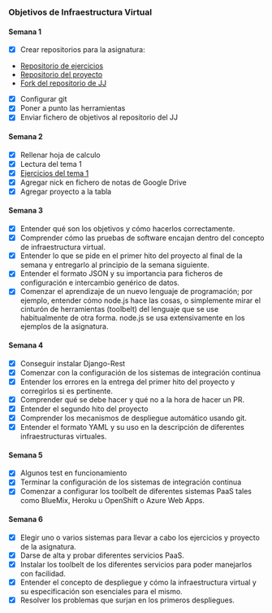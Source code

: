 ### Objetivos de Infraestructura Virtual

#### Semana 1

-   [x] Crear repositorios para la asignatura:
-   [Repositorio de ejercicios](https://github.com/AGCarlos/IV_1819_Ejercicios)  
-   [Repositorio del proyecto](https://github.com/AGCarlos/IV_1819_Proyecto)
-   [Fork del repositorio de JJ](https://github.com/AGCarlos/IV-18-19)  

-   [x] Configurar git  
-   [x] Poner a punto las herramientas  
-   [x] Enviar fichero de objetivos al repositorio del JJ

#### Semana 2

-   [x] Rellenar hoja de calculo
-   [x] Lectura del tema 1
-   [x] [Ejercicios del tema 1](https://github.com/AGCarlos/IV_1819_Ejercicios/blob/master/Tema1.md)
-   [x] Agregar nick en fichero de notas de Google Drive
-   [x] Agregar proyecto a la tabla

#### Semana 3  

-   [x] Entender qué son los objetivos y cómo hacerlos correctamente.
-   [x] Comprender cómo las pruebas de software encajan dentro del concepto de infraestructura virtual.
-   [x] Entender lo que se pide en el primer hito del proyecto al final de la semana y entregarlo al principio de la semana siguiente.
-   [x] Entender el formato JSON y su importancia para ficheros de configuración e intercambio genérico de datos.
-   [x] Comenzar el aprendizaje de un nuevo lenguaje de programación; por ejemplo, entender cómo node.js hace las cosas, o simplemente mirar el cinturón de herramientas (toolbelt) del lenguaje que se use habitualmente de otra forma. node.js se usa extensivamente en los ejemplos de la asignatura.  

#### Semana 4
-   [x] Conseguir instalar Django-Rest
-   [x] Comenzar con la configuración de los sistemas de integración continua
-   [x] Entender los errores en la entrega del primer hito del proyecto y corregirlos si es pertinente.
 -   [x] Comprender qué se debe hacer y qué no a la hora de hacer un PR.
-   [x] Entender el segundo hito del proyecto
-   [x] Comprender los mecanismos de despliegue automático usando git.
-   [x] Entender el formato YAML y su uso en la descripción de diferentes infraestructuras virtuales.

#### Semana 5
-   [x] Algunos test en funcionamiento
-   [x] Terminar la configuración de los sistemas de integración continua
-   [x] Comenzar a configurar los toolbelt de diferentes sistemas PaaS tales como BlueMix, Heroku u OpenShift o Azure Web Apps.

#### Semana 6
-   [x] Elegir uno o varios sistemas para llevar a cabo los ejercicios y proyecto de la asignatura.
-   [x] Darse de alta y probar diferentes servicios PaaS.
-   [x] Instalar los toolbelt de los diferentes servicios para poder manejarlos con facilidad.
-   [x] Entender el concepto de despliegue y cómo la infraestructura virtual y su especificación son esenciales para el mismo.
-   [x] Resolver los problemas que surjan en los primeros despliegues.
